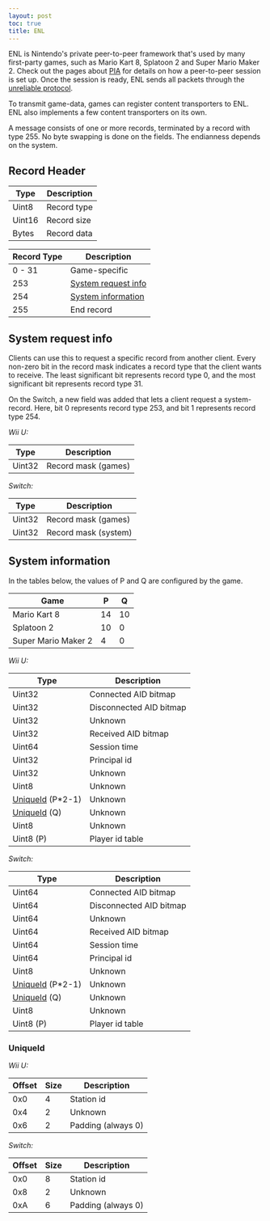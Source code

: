 ```yaml
---
layout: post
toc: true
title: ENL
---
```


ENL is Nintendo's private peer-to-peer framework that's used by many first-party games, such as Mario Kart 8, Splatoon 2 and Super Mario Maker 2. Check out the pages about [PIA](/docs/pia) for details on how a peer-to-peer session is set up. Once the session is ready, ENL sends all packets through the [unreliable protocol](/docs/pia/protocols/unreliable).

To transmit game-data, games can register content transporters to ENL. ENL also implements a few content transporters on its own.

A message consists of one or more records, terminated by a record with type 255. No byte swapping is done on the fields. The endianness depends on the system.

## Record Header

| Type   | Description |
|--------|-------------|
| Uint8  | Record type |
| Uint16 | Record size |
| Bytes  | Record data |

| Record Type | Description                                 |
|-------------|---------------------------------------------|
| 0 - 31      | Game-specific                               |
| 253         | [System request info](#system-request-info) |
| 254         | [System information](#system-information)   |
| 255         | End record                                  |

## System request info
Clients can use this to request a specific record from another client. Every non-zero bit in the record mask indicates a record type that the client wants to receive. The least significant bit represents record type 0, and the most significant bit represents record type 31.

On the Switch, a new field was added that lets a client request a system-record. Here, bit 0 represents record type 253, and bit 1 represents record type 254.

*Wii U:*

| Type   | Description         |
|--------|---------------------|
| Uint32 | Record mask (games) |

*Switch:*

| Type   | Description          |
|--------|----------------------|
| Uint32 | Record mask (games)  |
| Uint32 | Record mask (system) |

## System information
In the tables below, the values of P and Q are configured by the game.

| Game                | P  | Q  |
|---------------------|----|----|
| Mario Kart 8        | 14 | 10 |
| Splatoon 2          | 10 | 0  |
| Super Mario Maker 2 | 4  | 0  |

*Wii U:*

| Type                          | Description             |
|-------------------------------|-------------------------|
| Uint32                        | Connected AID bitmap    |
| Uint32                        | Disconnected AID bitmap |
| Uint32                        | Unknown                 |
| Uint32                        | Received AID bitmap     |
| Uint64                        | Session time            |
| Uint32                        | Principal id            |
| Uint32                        | Unknown                 |
| Uint8                         | Unknown                 |
| [UniqueId](#uniqueid) (P*2-1) | Unknown                 |
| [UniqueId](#uniqueid) (Q)     | Unknown                 |
| Uint8                         | Unknown                 |
| Uint8 (P)                     | Player id table         |

*Switch:*

| Type                          | Description             |
|-------------------------------|-------------------------|
| Uint64                        | Connected AID bitmap    |
| Uint64                        | Disconnected AID bitmap |
| Uint64                        | Unknown                 |
| Uint64                        | Received AID bitmap     |
| Uint64                        | Session time            |
| Uint64                        | Principal id            |
| Uint8                         | Unknown                 |
| [UniqueId](#uniqueid) (P*2-1) | Unknown                 |
| [UniqueId](#uniqueid) (Q)     | Unknown                 |
| Uint8                         | Unknown                 |
| Uint8 (P)                     | Player id table         |

### UniqueId
*Wii U:*

| Offset | Size | Description        |
|--------|------|--------------------|
| 0x0    | 4    | Station id         |
| 0x4    | 2    | Unknown            |
| 0x6    | 2    | Padding (always 0) |

*Switch:*

| Offset | Size | Description        |
|--------|------|--------------------|
| 0x0    | 8    | Station id         |
| 0x8    | 2    | Unknown            |
| 0xA    | 6    | Padding (always 0) |
